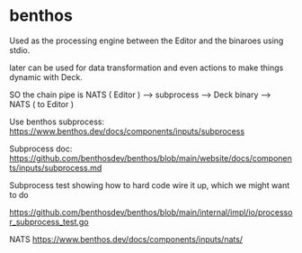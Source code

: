 # benthos

Used as the processing engine between the Editor and the binaroes using stdio.

later can be used for data transformation and even actions to make things dynamic with Deck.

SO the chain pipe is NATS  ( Editor ) —> subprocess —> Deck binary —> NATS ( to Editor )

Use benthos subprocess: 
https://www.benthos.dev/docs/components/inputs/subprocess


Subprocess doc: 
https://github.com/benthosdev/benthos/blob/main/website/docs/components/inputs/subprocess.md


Subprocess test showing how to hard code wire it up, which we might want to do

https://github.com/benthosdev/benthos/blob/main/internal/impl/io/processor_subprocess_test.go

NATS 
https://www.benthos.dev/docs/components/inputs/nats/
